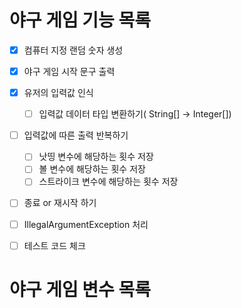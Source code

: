 # 야구 게임 기능 목록
- [X] 컴퓨터 지정 랜덤 숫자 생성
- [X] 야구 게임 시작 문구 출력
- [X] 유저의 입력값 인식
  - [ ] 입력값 데이터 타입 변환하기( String[] ->  Integer[])
- [ ] 입력값에 따른 출력 반복하기 
  - [ ] 낫띵 변수에 해당하는 횟수 저장
  - [ ] 볼 변수에 해당하는 횟수 저장
  - [ ] 스트라이크 변수에 해당하는 횟수 저장
- [ ] 종료 or 재시작 하기
- [ ] IllegalArgumentException 처리
- [ ] 테스트 코드 체크


# 야구 게임 변수 목록
